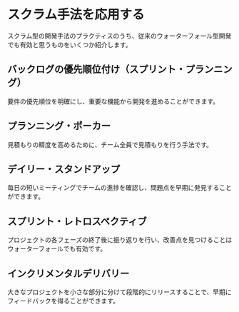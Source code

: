 # スクラム手法を応用する

スクラム型の開発手法のプラクティスのうち、従来のウォーターフォール型開発でも有効と思うものをいくつか紹介します。

## バックログの優先順位付け（スプリント・プランニング）
要件の優先順位を明確にし、重要な機能から開発を進めることができます。

## プランニング・ポーカー
見積もりの精度を高めるために、チーム全員で見積もりを行う手法です。

## デイリー・スタンドアップ
毎日の短いミーティングでチームの進捗を確認し、問題点を早期に発見することができます。

## スプリント・レトロスペクティブ
プロジェクトの各フェーズの終了後に振り返りを行い、改善点を見つけることはウォーターフォールでも有効です。

## インクリメンタルデリバリー
大きなプロジェクトを小さな部分に分けて段階的にリリースすることで、早期にフィードバックを得ることができます。
